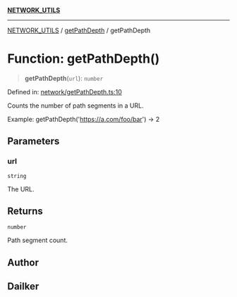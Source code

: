 [**NETWORK_UTILS**](../../README.md)

***

[NETWORK_UTILS](../../README.md) / [getPathDepth](../README.md) / getPathDepth

# Function: getPathDepth()

> **getPathDepth**(`url`): `number`

Defined in: [network/getPathDepth.ts:10](https://github.com/dailker/everyutil-js/blob/b3e269da55b7d96c15eb37e98c5c4f6b94f05f6f/src/network/getPathDepth.ts#L10)

Counts the number of path segments in a URL.

Example: getPathDepth('https://a.com/foo/bar') → 2

## Parameters

### url

`string`

The URL.

## Returns

`number`

Path segment count.

## Author

## Dailker
